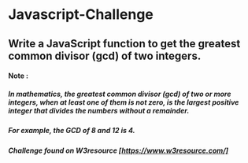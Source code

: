 # Javascript-Challenge

## Write a JavaScript function to get the greatest common divisor (gcd) of two integers.


#### Note : 

##### In mathematics, the greatest common divisor (gcd) of two or more integers, when at least one of them is not zero, is the largest positive integer that divides the numbers without a remainder. 

##### For example, the GCD of 8 and 12 is 4.

##### Challenge found on W3resource [https://www.w3resource.com/]
